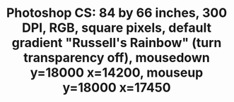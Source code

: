 ---
ee_id: '141'
site: '1'
type: '2'
long_id: 2010-044 Photoshop CS
url: 2010-044-photoshop-cs
year: '2010'
medium: Chromogenic print
commission:
add_credit:
dims: 84 x 66 inches
pitch:
ps:
live_url:
related:
title: 'Photoshop CS: 84 by 66 inches, 300 DPI, RGB, square pixels, default gradient
  "Russell''s Rainbow" (turn transparency off), mousedown y=18000 x=14200, mouseup
  y=18000 x=17450'
youtube:
imgs: "{filedir_1}photoshop-cs-2010-044-full-cropped-database-ropac.jpg"
subheading:
year2: '2010'
download:
add_credits:
related_code:
! '':
layout: things-i-made
---